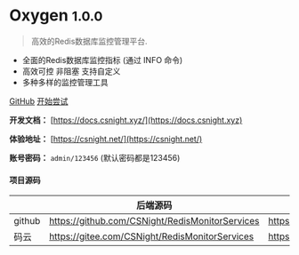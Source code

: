 # Oxygen <small>1.0.0</small>

> 高效的Redis数据库监控管理平台.

- 全面的Redis数据库监控指标 (通过 INFO 命令)
- 高效可控 非阻塞 支持自定义 
- 多种多样的监控管理工具

[GitHub](https://github.com/CSNight/oxygen_vue)
[开始尝试](#oxygen)

**开发文档：**  [https://docs.csnight.xyz/](https://docs.csnight.xyz)

**体验地址：**  [https://csnight.net/](https://csnight.net/)

**账号密码：** `admin/123456` (默认密码都是123456)

#### 项目源码

|     |   后端源码  |   前端源码  |
|---  |--- | --- |
|  github   |  https://github.com/CSNight/RedisMonitorServices   |  https://github.com/CSNight/oxygen_vue   |
|  码云   |  https://gitee.com/CSNight/RedisMonitorServices   |  https://gitee.com/CSNight/oxygen_vue   |

